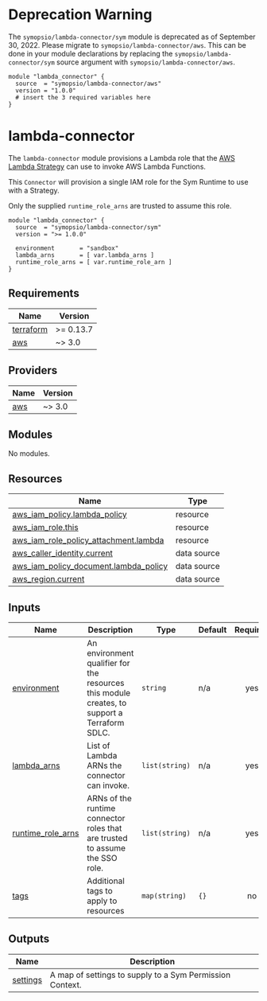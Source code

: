 # Deprecation Warning
The `symopsio/lambda-connector/sym` module is deprecated as of September 30, 2022. Please migrate to `symopsio/lambda-connector/aws`. This can be done in your module declarations by replacing the `symopsio/lambda-connector/sym` source argument with `symopsio/lambda-connector/aws`.

```
module "lambda_connector" {
  source  = "symopsio/lambda-connector/aws"
  version = "1.0.0"
  # insert the 3 required variables here
}
```

# lambda-connector

The `lambda-connector` module provisions a Lambda role that the [AWS Lambda Strategy](https://docs.symops.com/docs/aws-lambda) can use to invoke AWS Lambda Functions.

This `Connector` will provision a single IAM role for the Sym Runtime to use with a Strategy.

Only the supplied `runtime_role_arns` are trusted to assume this role.

```hcl
module "lambda_connector" {
  source  = "symopsio/lambda-connector/sym"
  version = ">= 1.0.0"

  environment       = "sandbox"
  lambda_arns       = [ var.lambda_arns ]
  runtime_role_arns = [ var.runtime_role_arn ]
}
```

<!-- BEGIN_TF_DOCS -->
## Requirements

| Name | Version |
|------|---------|
| <a name="requirement_terraform"></a> [terraform](#requirement\_terraform) | >= 0.13.7 |
| <a name="requirement_aws"></a> [aws](#requirement\_aws) | ~> 3.0 |

## Providers

| Name | Version |
|------|---------|
| <a name="provider_aws"></a> [aws](#provider\_aws) | ~> 3.0 |

## Modules

No modules.

## Resources

| Name | Type |
|------|------|
| [aws_iam_policy.lambda_policy](https://registry.terraform.io/providers/hashicorp/aws/latest/docs/resources/iam_policy) | resource |
| [aws_iam_role.this](https://registry.terraform.io/providers/hashicorp/aws/latest/docs/resources/iam_role) | resource |
| [aws_iam_role_policy_attachment.lambda](https://registry.terraform.io/providers/hashicorp/aws/latest/docs/resources/iam_role_policy_attachment) | resource |
| [aws_caller_identity.current](https://registry.terraform.io/providers/hashicorp/aws/latest/docs/data-sources/caller_identity) | data source |
| [aws_iam_policy_document.lambda_policy](https://registry.terraform.io/providers/hashicorp/aws/latest/docs/data-sources/iam_policy_document) | data source |
| [aws_region.current](https://registry.terraform.io/providers/hashicorp/aws/latest/docs/data-sources/region) | data source |

## Inputs

| Name | Description | Type | Default | Required |
|------|-------------|------|---------|:--------:|
| <a name="input_environment"></a> [environment](#input\_environment) | An environment qualifier for the resources this module creates, to support a Terraform SDLC. | `string` | n/a | yes |
| <a name="input_lambda_arns"></a> [lambda\_arns](#input\_lambda\_arns) | List of Lambda ARNs the connector can invoke. | `list(string)` | n/a | yes |
| <a name="input_runtime_role_arns"></a> [runtime\_role\_arns](#input\_runtime\_role\_arns) | ARNs of the runtime connector roles that are trusted to assume the SSO role. | `list(string)` | n/a | yes |
| <a name="input_tags"></a> [tags](#input\_tags) | Additional tags to apply to resources | `map(string)` | `{}` | no |

## Outputs

| Name | Description |
|------|-------------|
| <a name="output_settings"></a> [settings](#output\_settings) | A map of settings to supply to a Sym Permission Context. |
<!-- END_TF_DOCS -->
